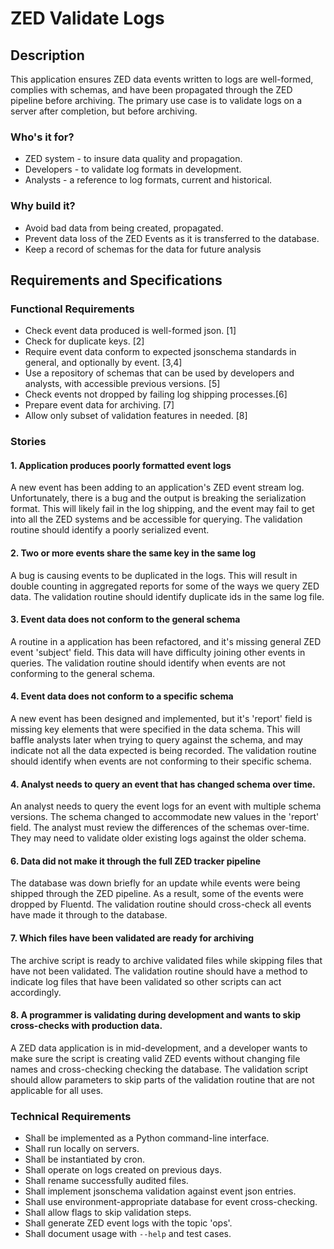 # ZED Validate Logs

## Description
This application ensures ZED data events written to logs are well-formed, complies with schemas, and have been propagated through the ZED pipeline before archiving. The primary use case is to validate logs on a server after completion, but before archiving.

### Who's it for?
* ZED system - to insure data quality and propagation.
* Developers - to validate log formats in development.
* Analysts - a reference to log formats, current and historical.

### Why build it?
* Avoid bad data from being created, propagated.
* Prevent data loss of the ZED Events as it is transferred to the database.
* Keep a record of schemas for the data for future analysis

## Requirements and Specifications

### Functional Requirements
* Check event data produced is well-formed json. [1]
* Check for duplicate keys. [2]
* Require event data conform to expected jsonschema standards in general, and optionally by event. [3,4]
* Use a repository of schemas that can be used by developers and analysts, with accessible previous versions. [5]
* Check events not dropped by failing log shipping processes.[6]
* Prepare event data for archiving. [7]
* Allow only subset of validation features in needed. [8]

### Stories

#### 1. Application produces poorly formatted event logs
A new event has been adding to an application's ZED event stream log. Unfortunately, there is a bug and the output is breaking the serialization format. This will likely fail in the log shipping, and the event may fail to get into all the ZED systems and be accessible for querying. The validation routine should identify a poorly serialized event.

#### 2. Two or more events share the same key in the same log
A bug is causing events to be duplicated in the logs. This will result in double counting in aggregated reports for some of the ways we query ZED data. The validation routine should identify duplicate ids in the same log file.

#### 3. Event data does not conform to the general schema
A routine in a application has been refactored, and it's missing general ZED event 'subject' field. This data will have difficulty joining other events in queries. The validation routine should identify when events are not conforming to the general schema.

#### 4. Event data does not conform to a specific schema
A new event has been designed and implemented, but it's 'report' field is missing key elements that were specified in the data schema. This will baffle analysts later when trying to query against the schema, and may indicate not all the data expected is being recorded. The validation routine should identify when events are not conforming to their specific schema.

#### 4. Analyst needs to query an event that has changed schema over time.
An analyst needs to query the event logs for an event with multiple schema versions. The schema changed to accommodate new values in the 'report' field. The analyst must review the differences of the schemas over-time. They may need to validate older existing logs against the older schema.

#### 6. Data did not make it through the full ZED tracker pipeline
The database was down briefly for an update while events were being shipped through the ZED pipeline. As a result, some of the events were dropped by Fluentd. The validation routine should cross-check all events have made it through to the database.

#### 7. Which files have been validated are ready for archiving
The archive script is ready to archive validated files while skipping files that have not been validated. The validation routine should have a method to indicate log files that have been validated so other scripts can act accordingly.

#### 8. A programmer is validating during development and wants to skip cross-checks with production data.
A ZED data application is in mid-development, and a developer wants to make sure the script is creating valid ZED events without changing file names and cross-checking checking the database. The validation script should allow parameters to skip parts of the validation routine that are not applicable for all uses.

### Technical Requirements

* Shall be implemented as a Python command-line interface.
* Shall run locally on servers.
* Shall be instantiated by cron.
* Shall operate on logs created on previous days.
* Shall rename successfully audited files.
* Shall implement jsonschema validation against event json entries.
* Shall use environment-appropriate database for event cross-checking.
* Shall allow flags to skip validation steps.
* Shall generate ZED event logs with the topic 'ops'.
* Shall document usage with `--help` and test cases.
